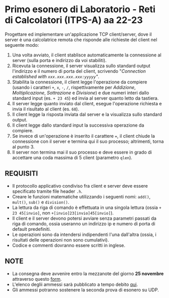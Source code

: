 # Primo esonero di Laboratorio - Reti di Calcolatori (ITPS-A) aa 22-23

Progettare ed implementare un'applicazione TCP client/server, dove il server è una calcolatrice remota che risponde alle richieste del client nel seguente modo:

1. Una volta avviato, il client stablisce automaticamente la connessione al server (sulla porta e indirizzo da voi stabiliti).
2. Ricevuta la connessione, il server visualizza sullo standard output l'indirizzo e il numero di porta del client, scrivendo "*Connection established with `xxx.xxx.xxx.xxx:yyyyy`"*.
3. Stabilita la connessione, il client legge l'operazione da compiere (usando i caratteri `+`, `x`, `-`, `/`, rispettivamente per _Addizione_, _Moltiplicazione_, _Sottrazione_ e _Divisione_) e due numeri interi dallo standard input (es. `+ 23 45`) ed invia al server quanto letto da tastiera.
4. Il server legge quanto inviato dal client, esegue l'operazione richiesta e invia il risultato al client (es. `68`).
5. Il client legge la risposta inviata dal server e la visualizza sullo standard output.
6. Il client legge dallo standard input la successiva operazione da compiere.
7. Se invece di un'operazione è inserito il carattere `=`, il client chiude la connessione con il server e termina qui il suo processo; altrimenti, torna al punto 3.
8. Il server non termina mai il suo processo e deve essere in grado di accettare una coda massima di 5 client (parametro  `qlen`).

## REQUISITI

* Il protocollo applicativo condiviso fra client e server deve essere specificato tramite file header `.h`.
* Creare le funzioni matematiche utilizzando i seguenti nomi: `add()`, `mult()`, `sub()` e `division()`.
* La lettura da riga di comando è effettuata in una singola lettura (ossia `+ 23 45[invio]`, non `+[invio]23[invio]45[invio]`).
* Il client e il server devono potersi avviare senza parametri passati da riga di comando, ossia useranno un indirizzo ip e numero di porta di default predefiniti.
* Le operazioni sono da intendersi indipendenti l'una dall'altra (ossia, i risultati delle operazioni non sono cumulativi).
* Codice e commenti dovranno essere scritti in inglese.

## NOTE

* La consegna deve avvenire entro la mezzanote del giorno **25 novembre** attraverso questo [form](https://forms.gle/hbLjWcVU2qpJBhyt6).
* L'elenco deglii ammessi sarà pubblicato a tempo debito [qui](https://docs.google.com/spreadsheets/d/1_aaTtS-qDnmp58Ha0RAPUVhUQVMRe6retSzbQJBVIXo/edit?usp=sharing).
* Gli ammessi potranno sostenere la seconda prova di esonero su UDP.

